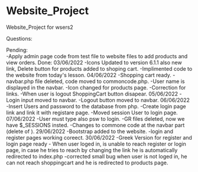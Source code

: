 # Website_Project
Website_Project for wsers2

Questions:


Pending:  
    -Apply admin page code from test file to website files to add products and view orders.
Done:
03/06/2022
    -Icons Updated to version 6.1.1 also new link, Delete button for products added to shoping cart.
    -Implimented code to the website from today's lesson.
04/06/2022
    -Shopping cart ready.
    -navbar.php file deleted, code moved to commoncode.php.
    -User name is displayed in the navbar.
    -Icon changed for products page.
    -Correction for links.
    -When user is logout ShoppingCart button disapear.
05/06/2022
    -Login input moved to navbar.
    -Logout button moved to navbar.
06/06/2022
    -Insert Users and password to the database from php.
    -Create login page link and link it with registare page.
    -Moved session User to login page.
07/06/2022
    -User must type also psw to login.
    -GR files deleted, now we have $_SESSIONS insted.
    -Changes to commone code at the navbar part (delete of <?.php $lang ?>).
29/06/2022
    -Bootstrap added to the website.
    -login and register pages working coreect.
30/06/2022
    -Greek Version for register and login page ready
    - When user loged in, is unable to reach register or login page, in case he tries to reach by changing the link he is automatically redirected to index.php
    -corrected small bug when user is not loged in, he can not reach shoppingcart and he is redirected to products page.